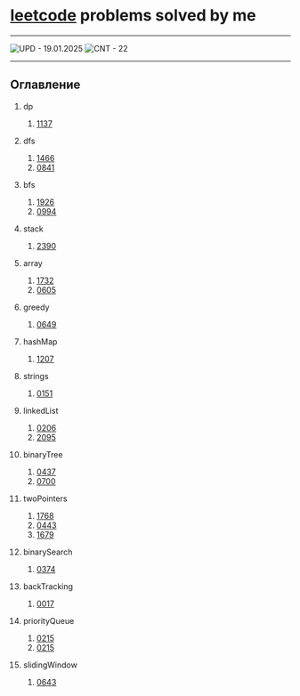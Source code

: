 
# [leetcode](https://leetcode.com/) problems solved by me

---

![UPD - 19.01.2025](https://img.shields.io/badge/UPD-19.01.2025-2ea44f)
![CNT - 22](https://img.shields.io/badge/CNT-22-2ea44f)

---

## Оглавление

1. dp 

    1. [1137](https://github.com/avimakarov/iam-leetcode/tree/main/1137/code) 
2. dfs 

    1. [1466](https://github.com/avimakarov/iam-leetcode/tree/main/1466/code) 
    2. [0841](https://github.com/avimakarov/iam-leetcode/tree/main/0841/code) 
3. bfs 

    1. [1926](https://github.com/avimakarov/iam-leetcode/tree/main/1926/code) 
    2. [0994](https://github.com/avimakarov/iam-leetcode/tree/main/0994/code) 
4. stack 

    1. [2390](https://github.com/avimakarov/iam-leetcode/tree/main/2390/code) 
5. array 

    1. [1732](https://github.com/avimakarov/iam-leetcode/tree/main/1732/code) 
    2. [0605](https://github.com/avimakarov/iam-leetcode/tree/main/0605/code) 
6. greedy 

    1. [0649](https://github.com/avimakarov/iam-leetcode/tree/main/0649/code) 
7. hashMap 

    1. [1207](https://github.com/avimakarov/iam-leetcode/tree/main/1207/code) 
8. strings 

    1. [0151](https://github.com/avimakarov/iam-leetcode/tree/main/0151/code) 
9. linkedList 

    1. [0206](https://github.com/avimakarov/iam-leetcode/tree/main/0206/code) 
    2. [2095](https://github.com/avimakarov/iam-leetcode/tree/main/2095/code) 
10. binaryTree 

    1. [0437](https://github.com/avimakarov/iam-leetcode/tree/main/0437/code) 
    2. [0700](https://github.com/avimakarov/iam-leetcode/tree/main/0700/code) 
11. twoPointers 

    1. [1768](https://github.com/avimakarov/iam-leetcode/tree/main/1768/code) 
    2. [0443](https://github.com/avimakarov/iam-leetcode/tree/main/0443/code) 
    3. [1679](https://github.com/avimakarov/iam-leetcode/tree/main/1679/code) 
12. binarySearch 

    1. [0374](https://github.com/avimakarov/iam-leetcode/tree/main/0374/code) 
13. backTracking 

    1. [0017](https://github.com/avimakarov/iam-leetcode/tree/main/0017/code) 
14. priorityQueue 

    1. [0215](https://github.com/avimakarov/iam-leetcode/tree/main/0215/code) 
    2. [0215](https://github.com/avimakarov/iam-leetcode/tree/main/0215/code) 
15. slidingWindow 

    1. [0643](https://github.com/avimakarov/iam-leetcode/tree/main/0643/code) 

